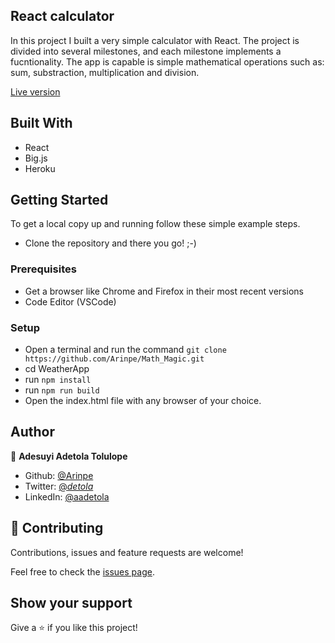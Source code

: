 ## React calculator

In this project I built a very simple calculator with React. The project is divided into several milestones, and each milestone implements a fucntionality. The app is capable is simple mathematical operations such as: sum, substraction, multiplication and division.

[Live version]()

## Built With

- React
- Big.js
- Heroku

## Getting Started

To get a local copy up and running follow these simple example steps.

- Clone the repository and there you go! ;-)

### Prerequisites

- Get a browser like Chrome and Firefox in their most recent versions
- Code Editor (VSCode)

### Setup

- Open a terminal and run the command `git clone https://github.com/Arinpe/Math_Magic.git`
- cd WeatherApp
- run `npm install`
- run `npm run build`
- Open the index.html file with any browser of your choice.

## Author

👤 **Adesuyi Adetola Tolulope**

- Github: [@Arinpe](https://github.com/Arinpe)
- Twitter: [@_detola_](https://twitter.com/_detola_)
- LinkedIn: [@aadetola](https://www.linkedin.com/in/aadetola)

## 🤝 Contributing

Contributions, issues and feature requests are welcome!

Feel free to check the [issues page](https://github.com/Arinpe/Math_Magic/issues).

## Show your support

Give a ⭐️ if you like this project!
